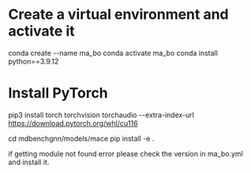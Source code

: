 # Create a virtual environment and activate it
conda create --name ma_bo
conda activate ma_bo
conda install python==3.9.12

# Install PyTorch
pip3 install torch torchvision torchaudio --extra-index-url https://download.pytorch.org/whl/cu116

cd mdbenchgnn/models/mace
pip install  -e . 

if getting module not found error please check the version in ma_bo.yml and install it.

